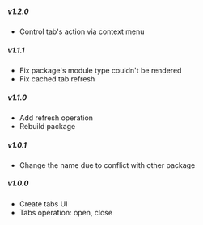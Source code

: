 ##### v1.2.0

- Control tab's action via context menu

##### v1.1.1

- Fix package's module type couldn't be rendered
- Fix cached tab refresh

##### v1.1.0

- Add refresh operation
- Rebuild package

##### v1.0.1

- Change the name due to conflict with other package

##### v1.0.0

- Create tabs UI
- Tabs operation: open, close
